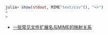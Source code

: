 ```jl
julia> show(stdout, MIME"text/csv"(), "<>")
<
>
```

- [一些常见文件扩展名与MIME的映射关系](https://github.com/samuelneff/MimeTypeMap/blob/bf7c10659654c6131552c992bf9b1fa0b41a6f48/MimeTypeMap.cs#L39-L738)
